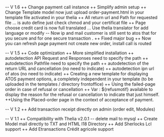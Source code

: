 ﻿-- V 1.6
++ Change payment call instance
++ Simplify admin setup
++ Change Template model now just upload order-payment.html in your template file activated in your thelia
++ All return url and Path for requested file ... is auto define just check chmod and your certificat file
++ Page choose credit card is now full translated ... Use thelia translator for add language or modify
-- Now ip and mail customer is still sent to atos that for you secure and for one secure transaction .
++ Fixed major bug
++ Now you can refresh page payment not create new order, install call is routed

-- V 1.5
++ Code optimization 
++ More simplified installation 
++ autodetection API Request and Responses need to specify the path 
++ autodetection Pathfile need to specify the path 
++ autodetection of the return URL and cancellation (no need to indicate) 
++ autodetection ipn url of atos (no need to indicate) 
++ Creating a new template for displaying ATOS payment options, a completely independent in your template (to be uploaded in the templates / directory frontoffice) 
++ Using the failed-page order in case of refusal or cancellation 
++ Var : ${refusmotif} available to display the reason for the refusal or cancellation to indicate that just himself. 
++Using the Placed-order page  in the context of acceptance of payment. 

-- V 1.2
++ Add transaction receipt directly on admin (order edit, Modules)


-- V 1.1
++ Compatibility with Thelia v2.0.1
-- delete mail to mysql
++ Create Model mail directly to TXT and HTML I18 Directory
++ Add Sherlocks Lcl support
++ Add Etransactions Crédit agricole support

